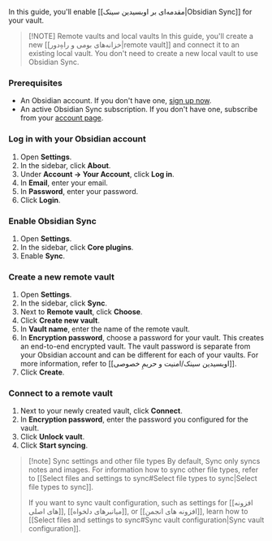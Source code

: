In this guide, you'll enable [[مقدمه‌ای بر اوبسیدین سینک|Obsidian Sync]] for your vault.

> [!NOTE] Remote vaults and local vaults
> In this guide, you'll create a new [[خزانه‌های بومی و راهِ‌دور|remote vault]] and connect it to an existing local vault. You don't need to create a new local vault to use Obsidian Sync.

### Prerequisites

- An Obsidian account. If you don't have one, [sign up now](https://obsidian.md/account#mode=signup).
- An active Obsidian Sync subscription. If you don't have one, subscribe from your [account page](https://obsidian.md/account).

### Log in with your Obsidian account

1. Open **Settings**.
2. In the sidebar, click **About**.
3. Under **Account → Your Account**, click **Log in**.
4. In **Email**, enter your email.
5. In **Password**, enter your password.
6. Click **Login**.

### Enable Obsidian Sync

1. Open **Settings**.
2. In the sidebar, click **Core plugins**.
3. Enable **Sync**.

### Create a new remote vault

1. Open **Settings**.
2. In the sidebar, click **Sync**.
3. Next to **Remote vault**, click **Choose**.
4. Click **Create new vault**.
5. In **Vault name**, enter the name of the remote vault.
6. In **Encryption password**, choose a password for your vault. This creates an end-to-end encrypted vault. The vault password is separate from your Obsidian account and can be different for each of your vaults. For more information, refer to [[اوبسیدین سینک/امنیت و حریمِ خصوصی]].
7. Click **Create**.

### Connect to a remote vault

1. Next to your newly created vault, click **Connect**.
2. In **Encryption password**, enter the password you configured for the vault.
3. Click **Unlock vault**.
4. Click **Start syncing**.

> [!note] Sync settings and other file types
> By default, Sync only syncs notes and images. For information how to sync other file types, refer to [[Select files and settings to sync#Select file types to sync|Select file types to sync]].
>
> If you want to sync vault configuration, such as settings for [[افزونه های اصلی]], [[میانبرهای دلخواه]], or [[افزونه های انجمن]], learn how to [[Select files and settings to sync#Sync vault configuration|Sync vault configuration]].
